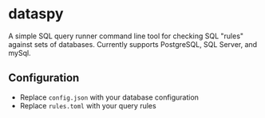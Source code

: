 # dataspy

A simple SQL query runner command line tool for checking SQL "rules" against sets of databases.
Currently supports PostgreSQL, SQL Server, and mySql.

## Configuration

- Replace `config.json` with your database configuration
- Replace `rules.toml` with your query rules
